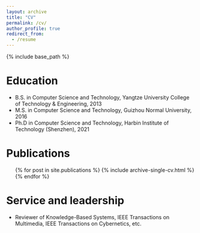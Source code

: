 ```yaml
---
layout: archive
title: "CV"
permalink: /cv/
author_profile: true
redirect_from:
  - /resume
---
```


{% include base_path %}

Education
======
* B.S. in Computer Science and Technology, Yangtze University College of Technology & Engineering, 2013
* M.S. in Computer Science and Technology, Guizhou Normal University, 2016
* Ph.D in Computer Science and Technology, Harbin Institute of Technology (Shenzhen), 2021 

Publications
======
  <ul>{% for post in site.publications %}
    {% include archive-single-cv.html %}
  {% endfor %}</ul>
  
Service and leadership
======
* Reviewer of Knowledge-Based Systems, IEEE Transactions on Multimedia, IEEE Transactions on Cybernetics, etc.
